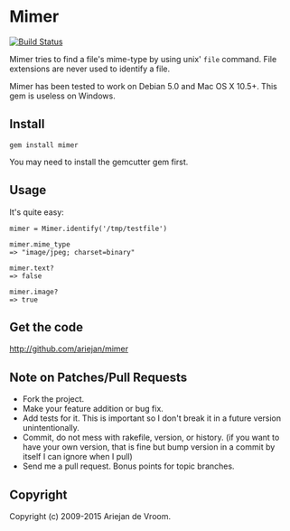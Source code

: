 # Mimer

[![Build Status](https://travis-ci.org/ariejan/mimer.svg?branch=master)](https://travis-ci.org/ariejan/mimer)

Mimer tries to find a file's mime-type by using unix' `file` command. File extensions are never used to identify a file.

Mimer has been tested to work on Debian 5.0 and Mac OS X 10.5+. This gem is useless on Windows. 

## Install

    gem install mimer
    
You may need to install the gemcutter gem first.

## Usage

It's quite easy:

    mimer = Mimer.identify('/tmp/testfile')
    
    mimer.mime_type
    => "image/jpeg; charset=binary"
    
    mimer.text?
    => false
    
    mimer.image?
    => true

## Get the code

http://github.com/ariejan/mimer

## Note on Patches/Pull Requests
 
 * Fork the project.
 * Make your feature addition or bug fix.
 * Add tests for it. This is important so I don't break it in a
   future version unintentionally.
 * Commit, do not mess with rakefile, version, or history.
   (if you want to have your own version, that is fine but
    bump version in a commit by itself I can ignore when I pull)
 * Send me a pull request. Bonus points for topic branches.

## Copyright

Copyright (c) 2009-2015 Ariejan de Vroom.
